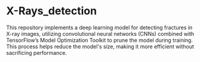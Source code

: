 # X-Rays_detection
This repository implements a deep learning model for detecting fractures in X-ray images, utilizing convolutional neural networks (CNNs) combined with TensorFlow’s Model Optimization Toolkit to prune the model during training. This process helps reduce the model's size, making it more efficient without sacrificing performance.
